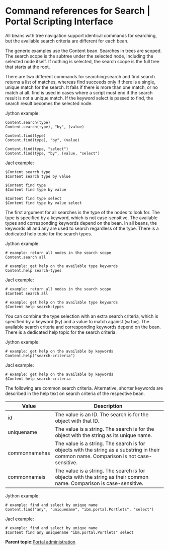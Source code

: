 # Command references for Search \| Portal Scripting Interface

All beans with tree navigation support identical commands for searching, but the available search criteria are different for each bean.

The generic examples use the Content bean. Searches in trees are scoped. The search scope is the subtree under the selected node, including the selected node itself. If nothing is selected, the search scope is the full tree that starts at the root.

There are two different commands for searching:search and find.search returns a list of matches, whereas find succeeds only if there is a single, unique match for the search. It fails if there is more than one match, or no match at all. find is used in cases where a script must end if the search result is not a unique match. If the keyword select is passed to find, the search result becomes the selected node.

Jython example:

```
Content.search(type)
Content.search(type), "by", (value)

Content.find(type)
Content.find(type), "by", (value)

Content.find(type, "select")
Content.find(type, "by", (value, "select")
```

Jacl example:

```
$Content search type
$Content search type by value

$Content find type
$Content find type by value

$Content find type select
$Content find type by value select
```

The first argument for all searches is the type of the nodes to look for. The type is specified by a keyword, which is not case-sensitive. The available types and corresponding keywords depend on the bean. In all beans, the keywords all and any are used to search regardless of the type. There is a dedicated help topic for the search types.

Jython example:

```
# example: return all nodes in the search scope
Content.search all

# example: get help on the available type keywords
Content.help search-types

```

Jacl example:

```
# example: return all nodes in the search scope
$Content search all

# example: get help on the available type keywords
$Content help search-types

```

You can combine the type selection with an extra search criteria, which is specified by a keyword \(`by`\) and a value to match against \(`value`\). The available search criteria and corresponding keywords depend on the bean. There is a dedicated help topic for the search criteria.

Jython example:

```
# example: get help on the available by keywords
Content.help("search-criteria")
```

Jacl example:

```
# example: get help on the available by keywords
$Content help search-criteria
```

The following are common search criteria. Alternative, shorter keywords are described in the help text on search criteria of the respective bean.

|Value|Description|
|-----|-----------|
|id|The value is an ID. The search is for the object with that ID.|
|uniquename|The value is a string. The search is for the object with the string as its unique name.|
|commonnamehas|The value is a string. The search is for objects with the string as a substring in their common name. Comparison is not case-sensitive.|
|commonnameis|The value is a string. The search is for objects with the string as their common name. Comparison is case-sensitive.|

Jython example:

```
# example: find and select by unique name
Content.find("any", "uniquename", "ibm.portal.Portlets", "select")
```

Jacl example:

```
# example: find and select by unique name
$Content find any uniquename "ibm.portal.Portlets" select
```

**Parent topic:**[Portal administration](../practitioner_studio/administration.md)

